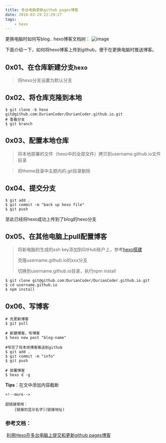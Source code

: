 ```yaml
---
title: 多台电脑更新github pages博客
date: 2018-03-29 22:29:27
tags:
	- hexo
---
```


更换电脑时如何写blog..
hexo博客文档树：
![image](/tree.png)

<!--more-->

下面介绍一下，如何将hexo博客上传到github，便于在更换电脑时推送博客。
## 0x01、在仓库新建分支``hexo``
> 将hexo分支设置为默认分支



## 0x02、将仓库克隆到本地

```
$ git clone -b hexo git@github.com:DurianCoder/DurianCoder.github.io.git
# 查看分支
$ git branch

```


## 0x03、配置本地仓库

>将本地部署的文件（hexo中的全部文件）拷贝到username.github.io文件目录

>将theme目录中主题内的.git目录删除



## 0x04、提交分支

```
$ git add .
$ git commit -m "back up hexo file"
$ git push
```
至此已经将hexo成功上传到了blog的hexo分支



## 0x05、在其他电脑上pull配置博客

> 将新电脑的生成的ssh key添加到GitHub账户上，参考[hexo搭建](https://duriancoder.github.io/2018/03/28/hexo/)
>
> 克隆username.github.io的xxx分支
>
> 切换到username.github.io目录，执行npm install

```
$ git clone git@github.com:DurianCoder/DurianCoder.github.io.git
$ cd username.github.io
$ npm install
```



## 0x06、写博客

```
# 先更新博客
$ git pull

# 新建博客、写博客
$ hexo new post "blog-name"

#写完了将本地博客推送到github
$ git add .
$ git commit -m "info"
$ git push

# 部署博客
$ hexo d -g
```

**Tips**：在文中添加内容截断

```
<!--more-->

超链接使用：
	[链接的显示名字](链接地址)
```



### 参考文档：

​	[利用Hexo在多台电脑上提交和更新github pages博客](https://www.jianshu.com/p/0b1fccce74e0)

